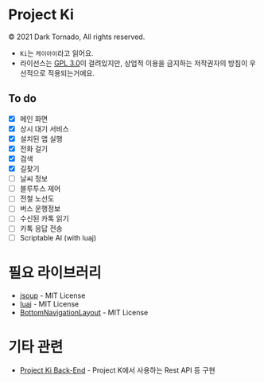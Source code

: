 # Project Ki

© 2021 Dark Tornado, All rights reserved.

* `Ki`는 `케이아이`라고 읽어요.
* 라이선스는 [GPL 3.0](LICENSE)이 걸려있지만, 상업적 이용을 금지하는 저작권자의 방침이 우선적으로 적용되는거에요.

## To do

* [x] 메인 화면
* [x] 상시 대기 서비스
* [x] 설치된 앱 실행
* [x] 전화 걸기
* [x] 검색
* [x] 길찾기
* [ ] 날씨 정보
* [ ] 블루투스 제어
* [ ] 전철 노선도
* [ ] 버스 운행정보
* [ ] 수신된 카톡 읽기
* [ ] 카톡 응답 전송
* [ ] Scriptable AI (with luaj)

# 필요 라이브러리
* [jsoup](https://jsoup.org/) - MIT License
* [luaj](http://www.luaj.org/luaj/3.0/README.html) - MIT License
* [BottomNavigationLayout](https://github.com/DarkTornado/BottomNavigationLayout) - MIT License

# 기타 관련
* [Project Ki Back-End](https://github.com/DarkTornado/ProjectK-BackEnd) - Project K에서 사용하는 Rest API 등 구현
